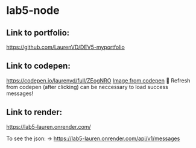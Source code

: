 # lab5-node

## Link to portfolio:
https://github.com/LaurenVD/DEV5-myportfolio

## Link to codepen:
https://codepen.io/laurenvd/full/ZEogNRO
[Image from codepen](https://imgur.com/a/5POzGJW)
👾 Refresh from codepen (after clicking) can be neccessary to load success messages!

## Link to render:
https://lab5-lauren.onrender.com/

To see the json:
-> https://lab5-lauren.onrender.com/api/v1/messages

